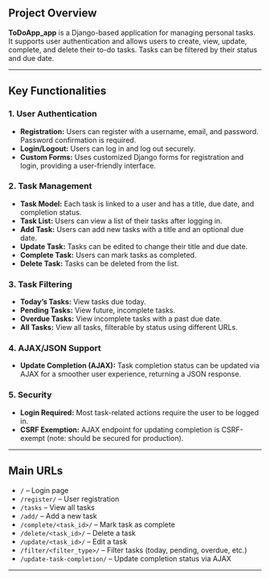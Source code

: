 ## Project Overview

**ToDoApp_app** is a Django-based application for managing personal tasks. It supports user authentication and allows users to create, view, update, complete, and delete their to-do tasks. Tasks can be filtered by their status and due date.

---

## Key Functionalities

### 1. **User Authentication**
- **Registration:** Users can register with a username, email, and password. Password confirmation is required.
- **Login/Logout:** Users can log in and log out securely.
- **Custom Forms:** Uses customized Django forms for registration and login, providing a user-friendly interface.

### 2. **Task Management**
- **Task Model:** Each task is linked to a user and has a title, due date, and completion status.
- **Task List:** Users can view a list of their tasks after logging in.
- **Add Task:** Users can add new tasks with a title and an optional due date.
- **Update Task:** Tasks can be edited to change their title and due date.
- **Complete Task:** Users can mark tasks as completed.
- **Delete Task:** Tasks can be deleted from the list.

### 3. **Task Filtering**
- **Today’s Tasks:** View tasks due today.
- **Pending Tasks:** View future, incomplete tasks.
- **Overdue Tasks:** View incomplete tasks with a past due date.
- **All Tasks:** View all tasks, filterable by status using different URLs.

### 4. **AJAX/JSON Support**
- **Update Completion (AJAX):** Task completion status can be updated via AJAX for a smoother user experience, returning a JSON response.

### 5. **Security**
- **Login Required:** Most task-related actions require the user to be logged in.
- **CSRF Exemption:** AJAX endpoint for updating completion is CSRF-exempt (note: should be secured for production).

---

## Main URLs

- `/` – Login page
- `/register/` – User registration
- `/tasks` – View all tasks
- `/add/` – Add a new task
- `/complete/<task_id>/` – Mark task as complete
- `/delete/<task_id>/` – Delete a task
- `/update/<task_id>/` – Edit a task
- `/filter/<filter_type>/` – Filter tasks (today, pending, overdue, etc.)
- `/update-task-completion/` – Update completion status via AJAX

---

